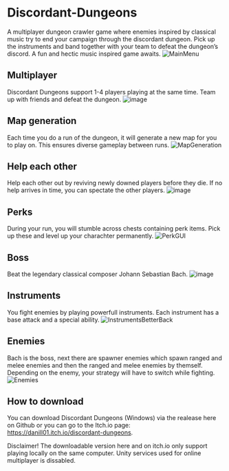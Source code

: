 # Discordant-Dungeons
A multiplayer dungeon crawler game where enemies inspired by classical music try to end your campaign through the discordant dungeon. Pick up the instruments and band together with your team to defeat the dungeon’s discord. A fun and hectic music inspired game awaits.
![MainMenu](https://github.com/user-attachments/assets/98659d5e-b970-41e2-b336-dce01b27af65)


## Multiplayer
Discordant Dungeons support 1-4 players playing at the same time. Team up with friends and defeat the dungeon.
![image](https://github.com/user-attachments/assets/cd310e93-0e2f-4b42-b17d-2ac62ae9ba31)

## Map generation
Each time you do a run of the dungeon, it will generate a new map for you to play on. This ensures diverse gameplay between runs. 
![MapGeneration](https://github.com/user-attachments/assets/88666212-6a0b-450e-a408-fac9840b43fe)

## Help each other
Help each other out by reviving newly downed players before they die. If no help arrives in time, you can spectate the other players.
![image](https://github.com/user-attachments/assets/80605ea3-d6ab-4f98-a990-ad9152a8c548)

## Perks
During your run, you will stumble across chests containing perk items. Pick up these and level up your charachter permanently.
![PerkGUI](https://github.com/user-attachments/assets/845e4af7-2704-435e-9618-b52a94515987)

## Boss
Beat the legendary classical composer Johann Sebastian Bach.
![image](https://github.com/user-attachments/assets/242334af-ecac-40d2-83bb-d98693bffa07)

## Instruments
You fight enemies by playing powerfull instruments. Each instrument has a base attack and a special ability.
![InstrumentsBetterBack](https://github.com/user-attachments/assets/e3476cd1-225e-4406-b35b-3da0307a5072)

## Enemies
Bach is the boss, next there are spawner enemies which spawn ranged and melee enemies and then the ranged and melee enemies by themself. Depending on the enemy, your strategy will have to switch while fighting.
![Enemies](https://github.com/user-attachments/assets/586286ac-5ded-490a-82ce-97e78d363706)


## How to download
You can download Discordant Dungeons (Windows) via the realease here on Github
or you can go to the Itch.io page: https://danill01.itch.io/discordant-dungeons.

Disclaimer!
The downloadable version here and on itch.io only support playing locally on the same computer. Unity services used for online multiplayer is dissabled.
